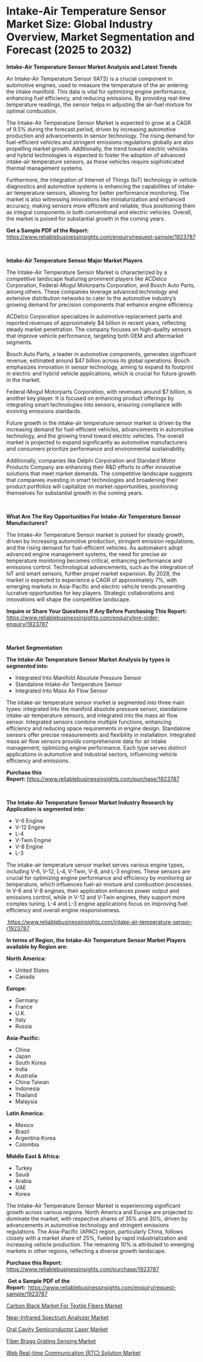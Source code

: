 <p><h1>Intake-Air Temperature Sensor Market Size: Global Industry Overview, Market Segmentation and Forecast (2025 to 2032)</h1></p><p><strong>Intake-Air Temperature Sensor Market Analysis and Latest Trends</strong></p>
<p><p>An Intake-Air Temperature Sensor (IATS) is a crucial component in automotive engines, used to measure the temperature of the air entering the intake manifold. This data is vital for optimizing engine performance, enhancing fuel efficiency, and reducing emissions. By providing real-time temperature readings, the sensor helps in adjusting the air-fuel mixture for optimal combustion.</p><p>The Intake-Air Temperature Sensor Market is expected to grow at a CAGR of 9.5% during the forecast period, driven by increasing automotive production and advancements in sensor technology. The rising demand for fuel-efficient vehicles and stringent emissions regulations globally are also propelling market growth. Additionally, the trend toward electric vehicles and hybrid technologies is expected to foster the adoption of advanced intake-air temperature sensors, as these vehicles require sophisticated thermal management systems.</p><p>Furthermore, the integration of Internet of Things (IoT) technology in vehicle diagnostics and automotive systems is enhancing the capabilities of intake-air temperature sensors, allowing for better performance monitoring. The market is also witnessing innovations like miniaturization and enhanced accuracy, making sensors more efficient and reliable, thus positioning them as integral components in both conventional and electric vehicles. Overall, the market is poised for substantial growth in the coming years.</p></p>
<p><strong>Get a Sample PDF of the Report:&nbsp;</strong> <a href="https://www.reliablebusinessinsights.com/enquiry/request-sample/1923787?utm_campaign=1119&utm_medium=2&utm_source=Github&utm_content=ia&utm_term=28032025&utm_id=intake-air-temperature-sensor">https://www.reliablebusinessinsights.com/enquiry/request-sample/1923787</a></p>
<p>&nbsp;</p>
<p><strong>Intake-Air Temperature Sensor Major Market Players</strong></p>
<p><p>The Intake-Air Temperature Sensor Market is characterized by a competitive landscape featuring prominent players like ACDelco Corporation, Federal-Mogul Motorparts Corporation, and Bosch Auto Parts, among others. These companies leverage advanced technology and extensive distribution networks to cater to the automotive industry’s growing demand for precision components that enhance engine efficiency.</p><p>ACDelco Corporation specializes in automotive replacement parts and reported revenues of approximately $4 billion in recent years, reflecting steady market penetration. The company focuses on high-quality sensors that improve vehicle performance, targeting both OEM and aftermarket segments.</p><p>Bosch Auto Parts, a leader in automotive components, generates significant revenue, estimated around $47 billion across its global operations. Bosch emphasizes innovation in sensor technology, aiming to expand its footprint in electric and hybrid vehicle applications, which is crucial for future growth in the market.</p><p>Federal-Mogul Motorparts Corporation, with revenues around $7 billion, is another key player. It is focused on enhancing product offerings by integrating smart technologies into sensors, ensuring compliance with evolving emissions standards.</p><p>Future growth in the intake-air temperature sensor market is driven by the increasing demand for fuel-efficient vehicles, advancements in automotive technology, and the growing trend toward electric vehicles. The overall market is projected to expand significantly as automotive manufacturers and consumers prioritize performance and environmental sustainability.</p><p>Additionally, companies like Delphi Corporation and Standard Motor Products Company are enhancing their R&D efforts to offer innovative solutions that meet market demands. The competitive landscape suggests that companies investing in smart technologies and broadening their product portfolios will capitalize on market opportunities, positioning themselves for substantial growth in the coming years.</p></p>
<p>&nbsp;</p>
<p><strong>What Are The Key Opportunities For Intake-Air Temperature Sensor Manufacturers?</strong></p>
<p><p>The Intake-Air Temperature Sensor market is poised for steady growth, driven by increasing automotive production, stringent emission regulations, and the rising demand for fuel-efficient vehicles. As automakers adopt advanced engine management systems, the need for precise air temperature monitoring becomes critical, enhancing performance and emissions control. Technological advancements, such as the integration of IoT and smart sensors, further propel market expansion. By 2028, the market is expected to experience a CAGR of approximately 7%, with emerging markets in Asia-Pacific and electric vehicle trends presenting lucrative opportunities for key players. Strategic collaborations and innovations will shape the competitive landscape.</p></p>
<p><strong>Inquire or Share Your Questions If Any Before Purchasing This Report:</strong> <a href="https://www.reliablebusinessinsights.com/enquiry/pre-order-enquiry/1923787?utm_campaign=1119&utm_medium=2&utm_source=Github&utm_content=ia&utm_term=28032025&utm_id=intake-air-temperature-sensor">https://www.reliablebusinessinsights.com/enquiry/pre-order-enquiry/1923787</a></p>
<p>&nbsp;</p>
<p><strong>Market Segmentation</strong></p>
<p><strong>The Intake-Air Temperature Sensor Market Analysis by types is segmented into:</strong></p>
<p><ul><li>Integrated Into Manifold Absolute Pressure Sensor</li><li>Standalone Intake-Air Temperature Sensor</li><li>Integrated Into Mass Air Flow Sensor</li></ul></p>
<p><p>The intake-air temperature sensor market is segmented into three main types: integrated into the manifold absolute pressure sensor, standalone intake-air temperature sensors, and integrated into the mass air flow sensor. Integrated sensors combine multiple functions, enhancing efficiency and reducing space requirements in engine design. Standalone sensors offer precise measurements and flexibility in installation. Integrated mass air flow sensors provide comprehensive data for air intake management, optimizing engine performance. Each type serves distinct applications in automotive and industrial sectors, influencing vehicle efficiency and emissions.</p></p>
<p><strong>Purchase this Report:&nbsp;</strong><a href="https://www.reliablebusinessinsights.com/purchase/1923787?utm_campaign=1119&utm_medium=2&utm_source=Github&utm_content=ia&utm_term=28032025&utm_id=intake-air-temperature-sensor">https://www.reliablebusinessinsights.com/purchase/1923787</a></p>
<p>&nbsp;</p>
<p><strong>The Intake-Air Temperature Sensor Market Industry Research by Application is segmented into:</strong></p>
<p><ul><li>V-6 Engine</li><li>V-12 Engine</li><li>L-4</li><li>V-Twin Engine</li><li>V-8 Engine</li><li>L-3</li></ul></p>
<p><p>The intake-air temperature sensor market serves various engine types, including V-6, V-12, L-4, V-Twin, V-8, and L-3 engines. These sensors are crucial for optimizing engine performance and efficiency by monitoring air temperature, which influences fuel-air mixture and combustion processes. In V-6 and V-8 engines, their application enhances power output and emissions control, while in V-12 and V-Twin engines, they support more complex tuning. L-4 and L-3 engine applications focus on improving fuel efficiency and overall engine responsiveness.</p></p>
<p><a href="https://www.reliablebusinessinsights.com/intake-air-temperature-sensor-r1923787?utm_campaign=1119&utm_medium=2&utm_source=Github&utm_content=ia&utm_term=28032025&utm_id=intake-air-temperature-sensor">&nbsp;https://www.reliablebusinessinsights.com/intake-air-temperature-sensor-r1923787</a></p>
<p><strong>In terms of Region, the Intake-Air Temperature Sensor Market Players available by Region are:</strong></p>
<p>
    <p> <strong> North America: </strong>
        <ul>
            <li>United States</li>
            <li>Canada</li>
        </ul>
        </p> 
    <p> <strong> Europe: </strong>
        <ul>
            <li>Germany</li>
            <li>France</li>
            <li>U.K.</li>
            <li>Italy</li>
            <li>Russia</li>
        </ul>
        </p> 
    <p> <strong> Asia-Pacific: </strong>
        <ul>
            <li>China</li>
            <li>Japan</li>
            <li>South Korea</li>
            <li>India</li>
            <li>Australia</li>
            <li>China Taiwan</li>
            <li>Indonesia</li>
            <li>Thailand</li>
            <li>Malaysia</li>
        </ul>
        </p> 
    <p> <strong> Latin America: </strong>
        <ul>
            <li>Mexico</li>
            <li>Brazil</li>
            <li>Argentina Korea</li>
            <li>Colombia</li>
        </ul>
        </p> 
    <p> <strong> Middle East & Africa: </strong>
        <ul>
            <li>Turkey</li>
            <li>Saudi</li>
            <li>Arabia</li>
            <li>UAE</li>
            <li>Korea</li>
        </ul>
    </p>
    </p>
<p><p>The Intake-Air Temperature Sensor Market is experiencing significant growth across various regions. North America and Europe are projected to dominate the market, with respective shares of 35% and 30%, driven by advancements in automotive technology and stringent emissions regulations. The Asia-Pacific (APAC) region, particularly China, follows closely with a market share of 25%, fueled by rapid industrialization and increasing vehicle production. The remaining 10% is attributed to emerging markets in other regions, reflecting a diverse growth landscape.</p></p>
<p><strong>Purchase this Report: </strong><a href="https://www.reliablebusinessinsights.com/purchase/1923787?utm_campaign=1119&utm_medium=2&utm_source=Github&utm_content=ia&utm_term=28032025&utm_id=intake-air-temperature-sensor">https://www.reliablebusinessinsights.com/purchase/1923787</a></p>
<p>&nbsp;<strong>Get a Sample PDF of the Report:&nbsp;&nbsp;</strong><a href="https://www.reliablebusinessinsights.com/enquiry/request-sample/1923787?utm_campaign=1119&utm_medium=2&utm_source=Github&utm_content=ia&utm_term=28032025&utm_id=intake-air-temperature-sensor">https://www.reliablebusinessinsights.com/enquiry/request-sample/1923787</a></p>
<p><strong></strong></p>
<p><p><a href="https://github.com/biandnikelrs/Market-Research-Report-List-1/blob/main/carbon-black-market-for-textile-fibers-market.md?utm_campaign=1119&utm_medium=2&utm_source=Github&utm_content=ia&utm_term=28032025&utm_id=intake-air-temperature-sensor">Carbon Black Market For Textile Fibers Market</a></p><p><a href="https://github.com/myongfranzcs/Market-Research-Report-List-1/blob/main/near-infrared-spectrum-analyzer-market.md?utm_campaign=1119&utm_medium=2&utm_source=Github&utm_content=ia&utm_term=28032025&utm_id=intake-air-temperature-sensor">Near-Infrared Spectrum Analyzer Market</a></p><p><a href="https://github.com/lonanweaseh4/Market-Research-Report-List-1/blob/main/oral-cavity-semiconductor-laser-market.md?utm_campaign=1119&utm_medium=2&utm_source=Github&utm_content=ia&utm_term=28032025&utm_id=intake-air-temperature-sensor">Oral Cavity Semiconductor Laser Market</a></p><p><a href="https://github.com/mismannely/Market-Research-Report-List-1/blob/main/fiber-bragg-grating-sensing-market.md?utm_campaign=1119&utm_medium=2&utm_source=Github&utm_content=ia&utm_term=28032025&utm_id=intake-air-temperature-sensor">Fiber Bragg Grating Sensing Market</a></p><p><a href="https://github.com/tentandyik/Market-Research-Report-List-1/blob/main/web-real-time-communication-rtc-solution-market.md?utm_campaign=1119&utm_medium=2&utm_source=Github&utm_content=ia&utm_term=28032025&utm_id=intake-air-temperature-sensor">Web Real-time Communication (RTC) Solution Market</a></p></p>